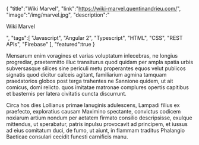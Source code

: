 {
    "title":"Wiki Marvel",
    "link":"https://wiki-marvel.quentinandrieu.com/",
    "image":"/img/marvel.jpg",
    "description":"<p>Wiki Marvel</p>",
    "tags":[
          "Javascript",
          "Angular 2",
          "Typescript",
          "HTML",
          "CSS",
          "REST APIs",
          "Firebase"
        ],
    "featured":true
}

<p>Mensarum enim voragines et varias voluptatum inlecebras, ne longius progrediar, praetermitto illuc transiturus quod quidam per ampla spatia urbis subversasque silices sine periculi metu properantes equos velut publicos signatis quod dicitur calceis agitant, familiarium agmina tamquam praedatorios globos post terga trahentes ne Sannione quidem, ut ait comicus, domi relicto. quos imitatae matronae complures opertis capitibus et basternis per latera civitatis cuncta discurrunt.</p>

<p>Circa hos dies Lollianus primae lanuginis adulescens, Lampadi filius ex praefecto, exploratius causam Maximino spectante, convictus codicem noxiarum artium nondum per aetatem firmato consilio descripsisse, exulque mittendus, ut sperabatur, patris inpulsu provocavit ad principem, et iussus ad eius comitatum duci, de fumo, ut aiunt, in flammam traditus Phalangio Baeticae consulari cecidit funesti carnificis manu.</p>
